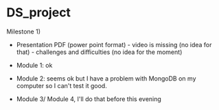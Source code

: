 # DS_project

Milestone 1)

- Presentation PDF (power point format) - video is missing (no idea for that) - challenges and difficulties (no idea for the moment)

- Module 1: ok

- Module 2: seems ok but I have a problem with MongoDB on my computer so I can't test it good.

- Module 3/ Module 4, I'll do that before this evening


